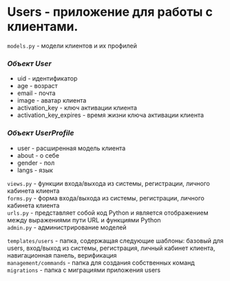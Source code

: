# Users - приложение для работы с клиентами.

`models.py` - модели клиентов и их профилей

### ***Объект User***

- uid - идентификатор
- age - возраст
- email - почта
- image - аватар клиента
- activation_key - ключ активации клиента
- activation_key_expires - время жизни ключа активации клиента

### ***Объект UserProfile***

- user - расширенная модель клиента
- about - о себе
- gender - пол
- langs - язык

`views.py` - функции входа/выхода из системы, регистрации, личного кабинета клиента<br>
`forms.py` - форма входа/выхода из системы, регистрации, личного кабинета клиента<br>
`urls.py` - представляет собой код Python и является отображением между выражениями пути URL и функциями Python<br>
`admin.py` - администрирование моделей<br>

`templates/users` - папка, содержащая следующие шаблоны: базовый для users, вход/выход из системы, регистрация,
личный кабинет клиента, навигационная панель, верификация<br>
`management/commands` - папка для создания собственных команд<br>
`migrations` - папка с миграциями приложения users<br>